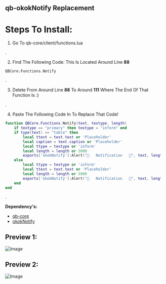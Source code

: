 ## qb-okokNotify Replacement 

# Steps To Install:


1. Go To qb-core/client/functions.lua
 
.


2. Find The Following Code:  This Is Located Around Line **88**

``QBCore.Functions.Notify``

.


3. Delete From Around Line **88** To Around **111** Where The End Of That Function Is :)
 
.


4. Paste The Following Code In To Replace That Code!

```lua
function QBCore.Functions.Notify(text, textype, length)
    if textype == "primary" then textype = "inform" end
    if type(text) == "table" then
        local ttext = text.text or 'Placeholder'
        local caption = text.caption or 'Placeholder'
        local ttype = textype or 'inform'
        local length = length or 3000
        exports['okokNotify']:Alert("🔔   Notification   🔔", text, length, "info")
    else
        local ttype = textype or 'inform'
        local ttext = text.text or 'Placeholder'
        local length = length or 5000
        exports['okokNotify']:Alert("🔔   Notification   🔔", text, length, "info")
    end
end
```

.

**Dependency's:**

- [qb-core](https://github.com/qbcore-framework/qb-core)
- [okokNotify](https://okok.tebex.io/package/4724993)



## Preview 1:

![Image](https://capy-cdn.xyz/cx4EIsugilYG.png)



## Preview 2:

![Image](https://capy-cdn.xyz/1QqLDwdQKY3n.png)
